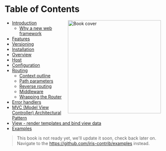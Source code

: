 # Table of Contents

<a href ="https://github.com/kataras/iris"> <img align="right" alt="Book cover" src="https://github.com/kataras/build-a-better-web-together/raw/master/cover.jpg" width="300" /> </a>

* [Introduction](README.md)
    * [Why a new web framework](why.md)
* [Features](features.md)
* [Versioning](versioning.md)
* [Installation](installation.md)
* [Overview](overview.md)
* [Host](host.md)
* [Configuration](configuration.md)
* [Routing](routing.md)
    * [Context outline](routing_context_outline.md)
    * [Path parameters](routing_parameters.md)
    * [Reverse routing](routing_reverse.md)
    * [Middleware](routing_middleware.md)
    * [Wrapping the Router](routing_wrap.md)
* [Error handlers](error_handlers.md)
* [MVC (Model View Controller) Architectural Pattern](mvc.md)
* [View - render templates and bind view data](view.md)
* [Examples](https://github.com/iris-contrib/examples)

> This book is not ready yet, we'll update it soon, check back later on.
Navigate to the https://github.com/iris-contrib/examples instead.